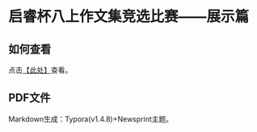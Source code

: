 # 启睿杯八上作文集竞选比赛——展示篇

## 如何查看
点击[【此处】](./睿翼文集.md)查看。

## PDF文件
Markdown生成：Typora(v1.4.8)+Newsprint主题。
